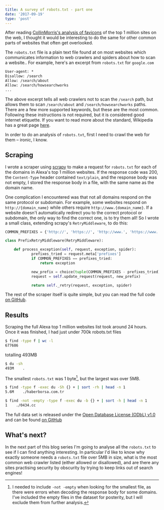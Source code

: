 ```yaml
---
title: A survey of robots.txt - part one
date: '2017-09-19'
type: 'post'
---
```


After reading [CollinMorris's analysis of favicons](https://www.kaggle.com/colinmorris/unusual-favicons-a-brief-survey) of the top 1 million sites on the web, I thought it would be interesting to do the same for other common parts of websites that often get overlooked.

<!--more-->

The `robots.txt` file is a plain text file found at on most websites which communicates information to web crawlers and spiders about how to scan a website.. For example, here's an excerpt from `robots.txt` for `google.com`

```txt
User-agent: *
Disallow: /search
Allow: /search/about
Allow: /search/howsearchworks
...
```

The above excerpt tells all web crawlers not to scan the `/search` path, but allows them to scan `/search/about` and `/search/howsearchworks` paths. There are a few more supported keywords, but these are the most common. Following these instructions is not required, but it is considered good internet etiquette. If you want to read more about the standard, Wikipedia has a great page [here](https://en.wikipedia.org/wiki/Robots_exclusion_standard).

In order to do an analysis of `robots.txt`, first I need to crawl the web for them – ironic, I know.

## Scraping

I wrote a scraper using [scrapy](https://scrapy.org/) to make a request for `robots.txt` for each of the domains in Alexa's top 1 million websites. If the response code was 200, the `Content-Type` header contained `text/plain`, and the response body was not empty, I stored the response body in a file, with the same name as the domain name.

One complication I encountered was that not all domains respond on the same protocol or subdomain. For example, some websites respond on `http://{domain_name}` while others require `http://www.{domain_name}`. If a website doesn't automatically redirect you to the correct protocol or subdomain, the only way to find the correct one, is to try them all! So I wrote a small class, extending scrapy's `RetryMiddleware`, to do this:

```python
COMMON_PREFIXES = {'http://', 'https://', 'http://www.', 'https://www.'}

class PrefixRetryMiddleware(RetryMiddleware):

    def process_exception(self, request, exception, spider):
            prefixes_tried = request.meta['prefixes']
            if COMMON_PREFIXES == prefixes_tried:
                return exception

            new_prefix = choice(tuple(COMMON_PREFIXES - prefixes_tried))
            request = self.update_request(request, new_prefix)

            return self._retry(request, exception, spider)

```

The rest of the scraper itself is quite simple, but you can read the full code [on GitHub](https://github.com/JamieMagee/robots-txt).

## Results

Scraping the full Alexa top 1 million websites list took around 24 hours. Once it was finished, I had just under 700k robots.txt files

```bash
$ find -type f | wc -l
677686
```

totalling 493MB

```bash
$ du -sh
493M    .
```

The smallest `robots.txt` was 1 byte[^1], but the largest was over 5MB.

```bash
$ find -type f -exec du -Sh {} + | sort -rh | head -n 1
5.6M    ./haberborsa.com.tr

$ find -not -empty -type f -exec du -b {} + | sort -h | head -n 1
1    ./0434.cc
```

The full data set is released under the [Open Database License (ODbL) v1.0](https://opendatacommons.org/licenses/odbl/1.0/) and can be found [on GitHub](https://github.com/JamieMagee/robots-txt)

## What's next?

In the next part of this blog series I'm going to analyse all the `robots.txt` to see if I can find anything interesting. In particular I'd like to know why exactly someone needs a `robots.txt` file over 5MB in size, what is the most common web crawler listed (either allowed or disallowed), and are there any sites practising security by obscurity by trying to keep links out of search engines!

[^1]: I needed to include `-not -empty` when looking for the smallest file, as there were errors when decoding the response body for some domains. I've included the empty files in the dataset for posterity, but I will exclude them from further analysis.

